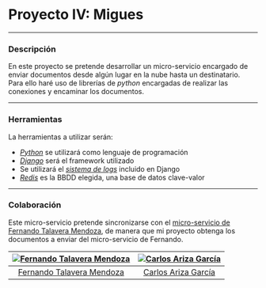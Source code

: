 # Proyecto IV: Migues
---
### Descripción  
En este proyecto se pretende desarrollar un micro-servicio encargado de enviar documentos desde algún lugar en la nube hasta un destinatario.  
Para ello haré uso de librerías de _python_ encargadas de realizar las conexiones y encaminar los documentos.

---
### Herramientas  
La herramientas a utilizar serán:
- [_Python_](https://www.python.org/) se utilizará como lenguaje de programación
- [_Django_](https://www.djangoproject.com/) será el framework utilizado
- Se utilizará el [_sistema de logs_](https://docs.djangoproject.com/en/2.1/topics/logging/) incluido en Django
- [_Redis_](https://redis.io/) es la BBDD elegida, una base de datos clave-valor

---
### Colaboración
Este micro-servicio pretende sincronizarse con el [micro-servicio de Fernando Talavera Mendoza](https://github.com/Thejokeri/IV-18-19-Proyecto), de manera que mi proyecto obtenga los documentos a enviar del micro-servicio de Fernando.

| [![Fernando Talavera Mendoza](https://github.com/Thejokeri.png?size=100)](https://github.com/Thejokeri) | [![Carlos Ariza García](https://github.com/AGCarlos.png?size=100)](https://github.com/AGCarlos) |
| :---: | :---: |
| [Fernando Talavera Mendoza](https://github.com/Thejokeri) | [Carlos Ariza García](https://github.com/AGCarlos) |
